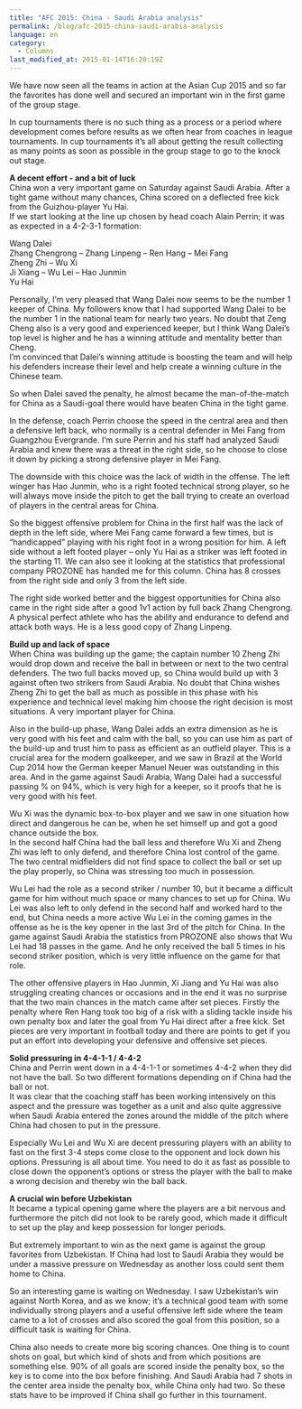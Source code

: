 ```yaml
---
title: "AFC 2015: China - Saudi Arabia analysis"
permalink: /blog/afc-2015-china-saudi-arabia-analysis
language: en
category:
  - Columns
last_modified_at: 2015-01-14T16:20:19Z
---
```


We have now seen all the teams in action at the Asian Cup 2015 and so far the favorites has done well and secured an important win in the first game of the group stage.

In cup tournaments there is no such thing as a process or a period where development comes before results as we often hear from coaches in league tournaments. In cup tournaments it’s all about getting the result collecting as many points as soon as possible in the group stage to go to the knock out stage.

  
**A decent effort - and a bit of luck**  
China won a very important game on Saturday against Saudi Arabia. After a tight game without many chances, China scored on a deflected free kick from the Guizhou-player Yu Hai.  
If we start looking at the line up chosen by head coach Alain Perrin; it was as expected in a 4-2-3-1 formation:  
  
Wang Dalei  
Zhang Chengrong – Zhang Linpeng – Ren Hang – Mei Fang  
Zheng Zhi – Wu Xi  
Ji Xiang – Wu Lei – Hao Junmin  
Yu Hai  
  
Personally, I’m very pleased that Wang Dalei now seems to be the number 1 keeper of China. My followers know that I had supported Wang Dalei to be the number 1 in the national team for nearly two years. No doubt that Zeng Cheng also is a very good and experienced keeper, but I think Wang Dalei’s top level is higher and he has a winning attitude and mentality better than Cheng.  
I’m convinced that Dalei’s winning attitude is boosting the team and will help his defenders increase their level and help create a winning culture in the Chinese team.

So when Dalei saved the penalty, he almost became the man-of-the-match for China as a Saudi-goal there would have beaten China in the tight game.

In the defense, coach Perrin choose the speed in the central area and then a defensive left back, who normally is a central defender in Mei Fang from Guangzhou Evergrande. I’m sure Perrin and his staff had analyzed Saudi Arabia and knew there was a threat in the right side, so he choose to close it down by picking a strong defensive player in Mei Fang.

The downside with this choice was the lack of width in the offense. The left winger has Hao Junmin, who is a right footed technical strong player, so he will always move inside the pitch to get the ball trying to create an overload of players in the central areas for China.

So the biggest offensive problem for China in the first half was the lack of depth in the left side, where Mei Fang came forward a few times, but is “handicapped” playing with his right foot in a wrong position for him. A left side without a left footed player – only Yu Hai as a striker was left footed in the starting 11. We can also see it looking at the statistics that professional company PROZONE has handed me for this column. China has 8 crosses from the right side and only 3 from the left side.

The right side worked better and the biggest opportunities for China also came in the right side after a good 1v1 action by full back Zhang Chengrong. A physical perfect athlete who has the ability and endurance to defend and attack both ways. He is a less good copy of Zhang Linpeng.

  
**Build up and lack of space**  
When China was building up the game; the captain number 10 Zheng Zhi would drop down and receive the ball in between or next to the two central defenders. The two full backs moved up, so China would build up with 3 against often two strikers from Saudi Arabia. No doubt that China wishes Zheng Zhi to get the ball as much as possible in this phase with his experience and technical level making him choose the right decision is most situations. A very important player for China.

Also in the build-up phase, Wang Dalei adds an extra dimension as he is very good with his feet and calm with the ball, so you can use him as part of the build-up and trust him to pass as efficient as an outfield player. This is a crucial area for the modern goalkeeper, and we saw in Brazil at the World Cup 2014 how the German keeper Manuel Neuer was outstanding in this area. And in the game against Saudi Arabia, Wang Dalei had a successful passing % on 94%, which is very high for a keeper, so it proofs that he is very good with his feet.

Wu Xi was the dynamic box-to-box player and we saw in one situation how direct and dangerous he can be, when he set himself up and got a good chance outside the box.   
In the second half China had the ball less and therefore Wu Xi and Zheng Zhi was left to only defend, and therefore China lost control of the game. The two central midfielders did not find space to collect the ball or set up the play properly, so China was stressing too much in possession.

Wu Lei had the role as a second striker / number 10, but it became a difficult game for him without much space or many chances to set up for China. Wu Lei was also left to only defend in the second half and worked hard to the end, but China needs a more active Wu Lei in the coming games in the offense as he is the key opener in the last 3rd of the pitch for China. In the game against Saudi Arabia the statistics from PROZONE also shows that Wu Lei had 18 passes in the game. And he only received the ball 5 times in his second striker position, which is very little influence on the game for that role.

The other offensive players in Hao Junmin, Xi Jiang and Yu Hai was also struggling creating chances or occasions and in the end it was no surprise that the two main chances in the match came after set pieces. Firstly the penalty where Ren Hang took too big of a risk with a sliding tackle inside his own penalty box and later the goal from Yu Hai direct after a free kick. Set pieces are very important in football today and there are points to get if you put an effort into developing your defensive and offensive set pieces.

  
**Solid pressuring in 4-4-1-1 / 4-4-2**  
China and Perrin went down in a 4-4-1-1 or sometimes 4-4-2 when they did not have the ball. So two different formations depending on if China had the ball or not.  
It was clear that the coaching staff has been working intensively on this aspect and the pressure was together as a unit and also quite aggressive when Saudi Arabia entered the zones around the middle of the pitch where China had chosen to put in the pressure.

Especially Wu Lei and Wu Xi are decent pressuring players with an ability to fast on the first 3-4 steps come close to the opponent and lock down his options. Pressuring is all about time. You need to do it as fast as possible to close down the opponent’s options or stress the player with the ball to make a wrong decision and thereby win the ball back.

  
**A crucial win before Uzbekistan**  
It became a typical opening game where the players are a bit nervous and furthermore the pitch did not look to be rarely good, which made it difficult to set up the play and keep possession for longer periods.

But extremely important to win as the next game is against the group favorites from Uzbekistan. If China had lost to Saudi Arabia they would be under a massive pressure on Wednesday as another loss could sent them home to China.

So an interesting game is waiting on Wednesday. I saw Uzbekistan’s win against North Korea, and as we know; it’s a technical good team with some individually strong players and a useful offensive left side where the team came to a lot of crosses and also scored the goal from this position, so a difficult task is waiting for China.

China also needs to create more big scoring chances. One thing is to count shots on goal, but which kind of shots and from which positions are something else. 90% of all goals are scored inside the penalty box, so the key is to come into the box before finishing. And Saudi Arabia had 7 shots in the center area inside the penalty box, while China only had two. So these stats have to be improved if China shall go further in this tournament.
